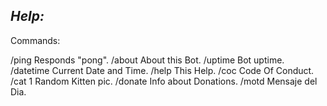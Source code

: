 *Help:*
------

Commands:

/ping Responds "pong".
/about About this Bot.
/uptime Bot uptime.
/datetime Current Date and Time.
/help This Help.
/coc Code Of Conduct.
/cat 1 Random Kitten pic.
/donate Info about Donations.
/motd Mensaje del Dia.

